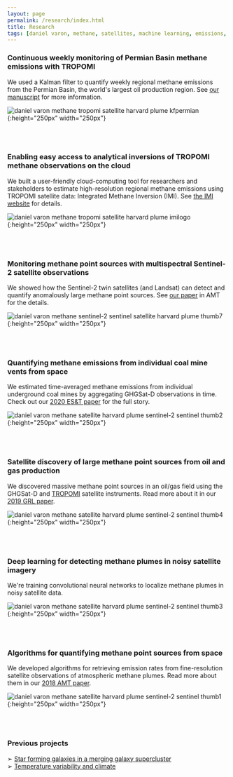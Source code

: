 ```yaml
---
layout: page
permalink: /research/index.html
title: Research
tags: [daniel varon, methane, satellites, machine learning, emissions, research, sentinel-2, sentinel]
---
```


### Continuous weekly monitoring of Permian Basin methane emissions with TROPOMI

We used a Kalman filter to quantify weekly regional methane emissions from the Permian Basin, the world's largest oil production region. See [our manuscript](../papers/varon_permian_kalman_filter_submitted.pdf) for more information.

![daniel varon methane tropomi satellite harvard plume kfpermian](../images/kf_permian_image.png){:height="250px" width="250px"}

<br>
<br>

### Enabling easy access to analytical inversions of TROPOMI methane observations on the cloud

We built a user-friendly cloud-computing tool for researchers and stakeholders to estimate high-resolution regional methane emissions using TROPOMI satellite data: Integrated Methane Inversion (IMI). See [the IMI website](https://imi.seas.harvard.edu/) for details.

![daniel varon methane tropomi satellite harvard plume imilogo](../images/imi_logo_small.png){:height="250px" width="250px"}

<br>
<br>

### Monitoring methane point sources with multispectral Sentinel-2 satellite observations

We showed how the Sentinel-2 twin satellites (and Landsat) can detect and quantify anomalously large methane point sources. See [our paper](https://amt.copernicus.org/articles/14/2771/2021/amt-14-2771-2021.html) in AMT for the details.

![daniel varon methane sentinel-2 sentinel satellite harvard plume thumb7](../images/thumb7_projects.png){:height="250px" width="250px"}

<br>
<br>

### Quantifying methane emissions from individual coal mine vents from space

We estimated time-averaged methane emissions from individual underground coal mines by aggregating GHGSat-D observations in time. Check out our [2020 ES&T paper](https://pubs.acs.org/doi/abs/10.1021/acs.est.0c01213) for the full story. 

![daniel varon methane satellite harvard plume sentinel-2 sentinel thumb2](../images/thumb2_projects.png){:height="250px" width="250px"}

<br>
<br>

### Satellite discovery of large methane point sources from oil and gas production

We discovered massive methane point sources in an oil/gas field using the GHGSat-D and [TROPOMI](http://www.tropomi.eu/) satellite instruments. Read more about it in our [2019 GRL paper](https://agupubs.onlinelibrary.wiley.com/doi/abs/10.1029/2019GL083798).

![daniel varon methane satellite harvard plume sentinel-2 sentinel thumb4](../images/thumb4_projects.png){:height="250px" width="250px"}

<br>
<br>

### Deep learning for detecting methane plumes in noisy satellite imagery

We're training convolutional neural networks to localize methane plumes in noisy satellite data.

![daniel varon methane satellite harvard plume sentinel-2 sentinel thumb3](../images/thumb3_projects.png){:height="250px" width="250px"}

<br>
<br>

### Algorithms for quantifying methane point sources from space

We developed algorithms for retrieving emission rates from fine-resolution satellite observations of atmospheric methane plumes. Read more about them in our [2018 AMT paper](https://doi.org/10.5194/amt-11-5673-2018).

![daniel varon methane satellite harvard plume sentinel-2 sentinel thumb1](../images/thumb1_projects.png){:height="250px" width="250px"}

<br>
<br>

### Previous projects

&#10146; [Star forming galaxies in a merging galaxy supercluster](http://www.varon.org/research/astro/)<br>
&#10146; [Temperature variability and climate](http://www.varon.org/research/climate/)

<!--
I'm interested in what satellite remote sensing can teach us about planetary atmospheres. 

This topic is on the interface between astrophysics and atmospheric science, the fields of my previous research. In the simplest terms, I am fascinated by the idea that we can learn new (and obscure!) things about a planet, just by looking at it from space.

Satellite instruments have the unique ability to characterize entire planetary atmospheres in a matter of hours or days. As a result, they grant access to an abundance of information about the Earth and other planets that would otherwise be out of reach to us---but only if they can be reliably interpreted. Fortunately (or unfortunately, depending on how you look at it) the scientific value of satellite data is often mostly limited by our powers of interpretation, and there is still a great deal of progress to be made in this regard. 

Interpreting satellite data is an inverse problem; you start with some measurements of a system and attempt to deduce what the state of the system must have been for you to have made those measurements. Often the problem is under-determined; there may not be a unique state that produces your measurements. However, as outlined in Clive D. Rodgers' textbook [<em>Inverse Methods for Atmospheric Sounding</em>](https://books.google.com/books/about/Inverse_Methods_for_Atmospheric_Sounding.html?id=dW-0QgAACAAJ&redir_esc=y), it is possible to determine the most likely state of the system via Bayesian minimization of a cost function. 

When the system under scrutiny is an atmosphere and the measurements come from a satellite, there are two inverse problems that are of special interest to me. The first is the problem of inferring the global distribution of a trace gas from the satellite spectra, in which case the goal is to determine the concentrations of the gas at different locations around the planet, given some knowledge of how light interacts with chemicals in the atmosphere. The second is the problem of constraining emissions of the trace gas, given the map of concentrations produced in the first problem and a chemical transport model. I plan to explore both of these problems in depth during my PhD.
-->
